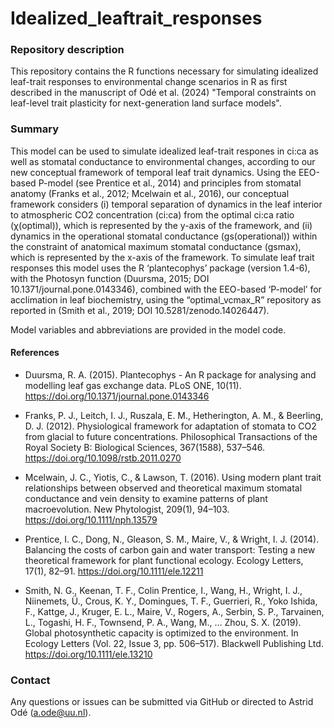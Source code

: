 # Idealized_leaftrait_responses

### Repository description
This repository contains the R functions necessary for simulating idealized leaf-trait responses to environmental change scenarios in R as first described in the manuscript of Odé et al. (2024) "Temporal constraints on leaf-level trait plasticity for next-generation land surface models". 

### Summary
This model can be used to simulate idealized leaf-trait respones in ci:ca as well as stomatal conductance to environmental changes, according to our new conceptual framework of temporal leaf trait dynamics. Using the EEO-based P-model (see Prentice et al., 2014) and principles from stomatal anatomy (Franks et al., 2012; Mcelwain et al., 2016), our conceptual framework considers (i) temporal separation of dynamics in the leaf interior to atmospheric CO2 concentration (ci:ca) from the optimal ci:ca ratio (χ(optimal)), which is represented by the y-axis of the framework, and (ii) dynamics in the operational stomatal conductance (gs(operational)) within the constraint of anatomical maximum stomatal conductance (gsmax), which is represented by the x-axis of the framework. To simulate leaf trait responses this model uses the R ‘plantecophys’ package (version 1.4-6), with the Photosyn function (Duursma, 2015; DOI 10.1371/journal.pone.0143346), combined with the EEO-based ‘P-model’ for acclimation in leaf biochemistry, using the  “optimal_vcmax_R” repository as reported in (Smith et al., 2019; DOI 10.5281/zenodo.14026447). 

Model variables and abbreviations are provided in the model code.

#### References
- Duursma, R. A. (2015). Plantecophys - An R package for analysing and modelling leaf gas exchange data. PLoS ONE, 10(11). https://doi.org/10.1371/journal.pone.0143346

- Franks, P. J., Leitch, I. J., Ruszala, E. M., Hetherington, A. M., & Beerling, D. J. (2012). Physiological framework for adaptation of stomata to CO2 from glacial to future concentrations. Philosophical Transactions of the Royal Society B: Biological Sciences, 367(1588), 537–546. https://doi.org/10.1098/rstb.2011.0270

- Mcelwain, J. C., Yiotis, C., & Lawson, T. (2016). Using modern plant trait relationships between observed and theoretical maximum stomatal conductance and vein density to examine patterns of plant macroevolution. New Phytologist, 209(1), 94–103. https://doi.org/10.1111/nph.13579

- Prentice, I. C., Dong, N., Gleason, S. M., Maire, V., & Wright, I. J. (2014). Balancing the costs of carbon gain and water transport: Testing a new theoretical framework for plant functional ecology. Ecology Letters, 17(1), 82–91. https://doi.org/10.1111/ele.12211

- Smith, N. G., Keenan, T. F., Colin Prentice, I., Wang, H., Wright, I. J., Niinemets, Ü., Crous, K. Y., Domingues, T. F., Guerrieri, R., Yoko Ishida, F., Kattge, J., Kruger, E. L., Maire, V., Rogers, A., Serbin, S. P., Tarvainen, L., Togashi, H. F., Townsend, P. A., Wang, M., … Zhou, S. X. (2019). Global photosynthetic capacity is optimized to the environment. In Ecology Letters (Vol. 22, Issue 3, pp. 506–517). Blackwell Publishing Ltd. https://doi.org/10.1111/ele.13210


### Contact
Any questions or issues can be submitted via GitHub or directed to Astrid Odé (<a.ode@uu.nl>).
